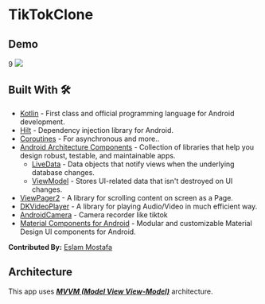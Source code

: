 # TikTokClone

## Demo
9
![](https://drive.google.com/file/d/1QMKxxZMIEJEZmBrglIXK5dn6goMaOR4u/view?usp=sharing)

## Built With 🛠
- [Kotlin](https://kotlinlang.org/) - First class and official programming language for Android development.
- [Hilt](https://developer.android.com/training/dependency-injection/hilt-jetpack) - Dependency injection library for Android.
- [Coroutines](https://kotlinlang.org/docs/reference/coroutines-overview.html) - For asynchronous and more..
- [Android Architecture Components](https://developer.android.com/topic/libraries/architecture) - Collection of libraries that help you design robust, testable, and maintainable apps.
  - [LiveData](https://developer.android.com/topic/libraries/architecture/livedata) - Data objects that notify views when the underlying database changes.
  - [ViewModel](https://developer.android.com/topic/libraries/architecture/viewmodel) - Stores UI-related data that isn't destroyed on UI changes. 
 - [ViewPager2](https://developer.android.com/jetpack/androidx/releases/viewpager2) - A library for scrolling content on screen as a Page.
- [DKVideoPlayer](https://github.com/Doikki/DKVideoPlayer) - A library for playing Audio/Video in much efficient way.
- [AndroidCamera](https://github.com/aserbao/AndroidCamera) - Camera recorder like tiktok
- [Material Components for Android](https://github.com/material-components/material-components-android) - Modular and customizable Material Design UI components for Android.

**Contributed By:** [Eslam Mostafa](https://github.com/eslam2010011)

## Architecture
This app uses [***MVVM (Model View View-Model)***](https://developer.android.com/jetpack/docs/guide#recommended-app-arch) architecture.
